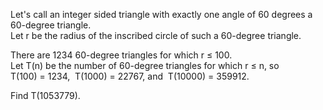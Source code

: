   <p>Let's call an integer sided triangle with exactly one angle of 60 degrees a 60-degree triangle.<br />  Let r be the radius of the inscribed circle of such a 60-degree triangle.</p>  <p>There are 1234 60-degree triangles for which r &le; 100.  <br />Let T(n) be the number of 60-degree triangles for which r &le; n, so<br />   T(100) = 1234,&nbsp; T(1000) = 22767, and&nbsp; T(10000) = 359912.</p>    <p>Find T(1053779).</p>    